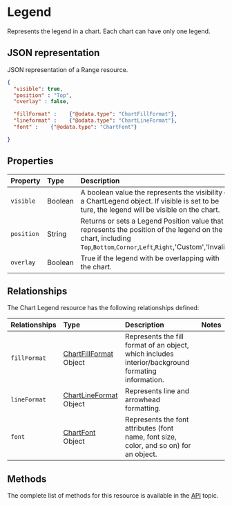# Legend
Represents the legend in a chart. Each chart can have only one legend.


## JSON representation

JSON representation of a Range resource.
<!-- { "blockType": "resource", "@odata.type": "ChartLegend", 
	"optionalProperties":  [ "fillFormat", "lineFormat", "font" ]
	 } 
-->
```json
{
  "visible": true,
  "position" : "Top",
  "overlay" : false,

  "fillFormat" :    {"@odata.type": "ChartFillFormat"},
  "lineformat" :    {"@odata.type": "ChartLineFormat"},
  "font" :    {"@odata.type": "ChartFont"}

}
```

## Properties

| Property         | Type    |Description|Notes |
|:-----------------|:--------|:----------|:-----|
| `visible` | Boolean |A boolean value the represents the visibility of a ChartLegend object. If visible is set to be ture, the legend will be visible on the chart. |  |
| `position` | String |Returns or sets a Legend Position value that represents the position of the legend on the chart, including `Top`,`Bottom`,`Cornor`,`Left`,`Right`,'Custom','Invalid'| Legend.position |
| `overlay` | Boolean |True if the legend with be overlapping with the chart. | Legend.IncludeInLayout |


## Relationships
The Chart Legend resource has the following relationships defined:

| Relationships    | Type    |Description|Notes |
|:-----------------|:--------|:----------|:-----|
| `fillFormat`          |[ChartFillFormat](chartFillFormat.md) Object | Represents the fill format of an object, which includes interior/background formating information. 
| `lineFormat`          |[ChartLineFormat](chartLineFormat.md) Object | Represents line and arrowhead formatting.
| `font`          |[ChartFont](chartFont.md) Object | Represents the font attributes (font name, font size, color, and so on) for an object. 


     

## Methods

The complete list of methods for this resource is available in
the [API](../README.md) topic.
